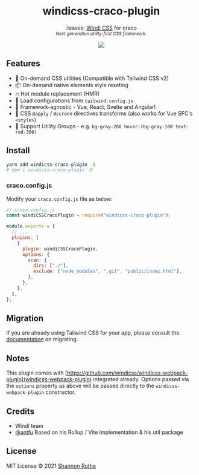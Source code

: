 <h1 align='center'>windicss-craco-plugin</h1>

<p align='center'>:leaves: <a href="https://github.com/voorjaar/windicss">Windi CSS</a> for craco<br>
<sup><em>Next generation utility-first CSS framework.</em></sup>
</p>

<p align='center'>
<a href='https://www.npmjs.com/package/windicss-craco-plugin'>
<img src='https://img.shields.io/npm/v/windicss-craco-plugin?color=0EA5E9&label='>
</a>
</p>

## Features

- 🧩 On-demand CSS utilities (Compatible with Tailwind CSS v2)
- 📦 On-demand native elements style reseting
- 🔥 Hot module replacement (HMR)
- 🍃 Load configurations from `tailwind.config.js`
- 🤝 Framework-agnostic - Vue, React, Svelte and Angular!
- 📄 CSS `@apply` / `@screen` directives transforms (also works for Vue SFC's `<style>`)
- 🎳 Support Utility Groups - e.g. `bg-gray-200 hover:(bg-gray-100 text-red-300)`

## Install

```bash
yarn add windicss-craco-plugin -D
# npm i windicss-craco-plugin -D
```

### craco.config.js

Modify your `craco.config.js` file as below:

```js
// craco.config.js
const windiCSSCracoPlugin = require("windicss-craco-plugin");

module.exports = {
  // ...
  plugins: [
    {
      plugin: windiCSSCracoPlugin,
      options: {
        scan: {
          dirs: ["./"],
          exclude: ["node_modules", ".git", "public/index.html"],
        },
      },
    },
  ],
};
```

## Migration

If you are already using Tailwind CSS for your app, please consult the [documentation](https://windicss.netlify.app/guide/migration.html) on migrating.

## Notes

This plugin comes with [https://github.com/windicss/windicss-webpack-plugin](windicss-webpack-plugin) integrated already. Options passed via the `options` property as above will be passed directly to the `windicss-webpack-plugin` constructor.

## Credits

- Windi team
- [@antfu](https://github.com/antfu) Based on his Rollup / Vite implementation & his util package

## License

MIT License © 2021 [Shannon Rothe](https://github.com/shannonrothe)
